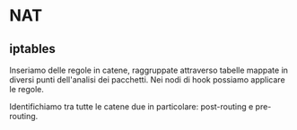 # NAT

## iptables

Inseriamo delle regole in catene, raggruppate attraverso tabelle mappate in diversi punti dell'analisi dei pacchetti.
Nei nodi di hook possiamo applicare le regole.

Identifichiamo tra tutte le catene due in particolare: post-routing e pre-routing.
